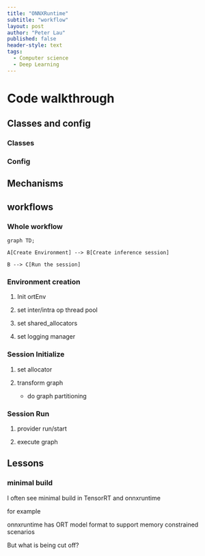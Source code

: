 ```yaml
---
title: "ONNXRuntime"
subtitle: "workflow"
layout: post
author: "Peter Lau"
published: false
header-style: text
tags:
  - Computer science
  - Deep Learning
---
```


# Code walkthrough

## Classes and config

### Classes

### Config

## Mechanisms


## workflows


### Whole workflow

```
graph TD;

A[Create Environment] --> B[Create inference session]

B --> C[Run the session]

```

### Environment  creation

1. Init ortEnv

2. set inter/intra op thread pool

3. set shared_allocators

4. set logging manager

### Session Initialize

1. set allocator

2. transform graph

    + do graph partitioning

### Session Run

1. provider run/start

2. execute graph


## Lessons

### minimal build

I often see minimal build in TensorRT and onnxruntime

for example

onnxruntime has ORT model format to support memory constrained scenarios

But what is being cut off?
